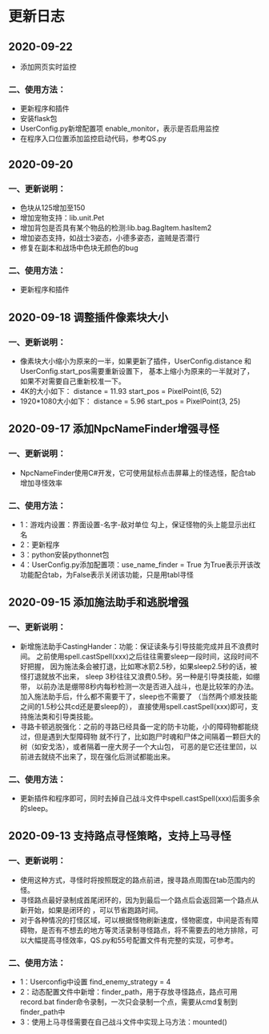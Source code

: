 # 更新日志

## 2020-09-22
- 添加网页实时监控
### 二、使用方法：
- 更新程序和插件
- 安装flask包
- UserConfig.py新增配置项 enable_monitor，表示是否启用监控
- 在程序入口位置添加监控启动代码，参考QS.py

## 2020-09-20
### 一、更新说明：
- 色块从125增加至150
- 增加宠物支持：lib.unit.Pet
- 增加背包是否具有某个物品的检测:lib.bag.BagItem.hasItem2
- 增加姿态支持，如战士3姿态，小德多姿态，盗贼是否潜行
- 修复在副本和战场中色块无颜色的bug
### 二、使用方法：
- 更新程序和插件

## 2020-09-18  调整插件像素块大小
### 一、更新说明：
- 像素块大小缩小为原来的一半，如果更新了插件，UserConfig.distance 和 UserConfig.start_pos需要重新设置下，
基本上缩小为原来的一半就对了，如果不对需要自己重新校准一下。
- 4K的大小如下：
    distance = 11.93
    start_pos = PixelPoint(6, 52)
- 1920*1080大小如下：
    distance = 5.96
    start_pos = PixelPoint(3, 25)    


## 2020-09-17 添加NpcNameFinder增强寻怪
### 一、更新说明：
- NpcNameFinder使用C#开发，它可使用鼠标点击屏幕上的怪选怪，配合tab增加寻怪效率
### 二、使用方法：
- 1：游戏内设置：界面设置-名字-敌对单位 勾上，保证怪物的头上能显示出红名
- 2：更新程序
- 3：python安装pythonnet包
- 4：UserConfig.py添加配置项：use_name_finder = True 为True表示开该改功能配合tab，为False表示关闭该功能，只是用tabl寻怪

## 2020-09-15 添加施法助手和逃脱增强
### 一、更新说明：
- 新增施法助手CastingHander：功能：保证读条与引导技能完成并且不浪费时间。
之前使用spell.castSpell(xxx)之后往往需要sleep一段时间，这段时间不好把握，
因为施法条会被打退，比如寒冰箭2.5秒，如果sleep2.5秒的话，被怪打退就放不出来，
sleep 3秒往往又浪费0.5秒。另一种是引导类技能，如绷带，
以前办法是绷带8秒内每秒检测一次是否进入战斗，也是比较笨的办法。
加入施法助手后，什么都不需要干了，sleep也不需要了
（当然两个顺发技能之间的1.5秒公共cd还是要sleep的），
直接使用spell.castSpell(xxx)即可，支持施法类和引导类技能。
- 寻路卡顿逃脱强化：之前的寻路已经具备一定的防卡功能，小的障碍物都能绕过，但是遇到大型障碍物
就不行了，比如跑尸时魂和尸体之间隔着一颗巨大的树（如安戈洛），或者隔着一座大房子一个大山包，
可恶的是它还往里凹，以前进去就绕不出来了，现在强化后测试都能出来。
### 二、使用方法：
- 更新插件和程序即可，同时去掉自己战斗文件中spell.castSpell(xxx)后面多余的sleep。


## 2020-09-13 支持路点寻怪策略，支持上马寻怪
### 一、更新说明：
- 使用这种方式，寻怪时将按照既定的路点前进，搜寻路点周围在tab范围内的怪。
- 寻怪路点最好录制成首尾闭环的，因为到最后一个路点后会返回第一个路点从新开始，如果是闭环的 ，可以节省跑路时间。
- 对于各种情况的打怪区域，可以根据怪物刷新速度，怪物密度，中间是否有障碍物，是否有不想去的地方等灵活录制寻怪路点，将不需要去的地方排除，可以大幅提高寻怪效率，QS.py和55号配置文件有完整的实现，可参考。 
### 二、使用方法：
- 1：Userconfig中设置 find_enemy_strategy = 4
- 2：动态配置文件中新增：finder_path，用于存放寻怪路点，路点可用 record.bat finder命令录制，一次只会录制一个点，需要从cmd复制到finder_path中
- 3：使用上马寻怪需要在自己战斗文件中实现上马方法：mounted()
